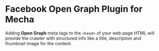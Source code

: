 Facebook Open Graph Plugin for Mecha
====================================

Adding **Open Graph** meta tags to the `<head>` of your web page HTML will provide the crawler with structured info like a title, description and thumbnail image for the content.